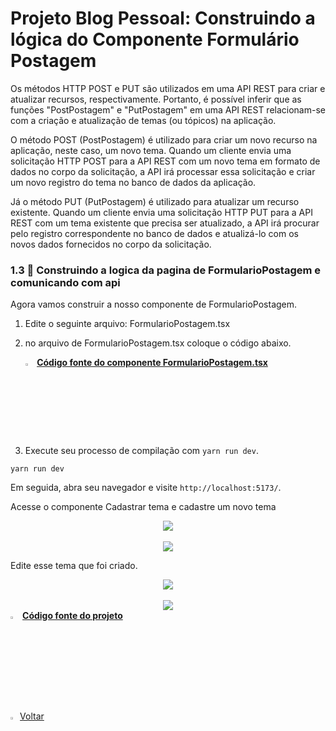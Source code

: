 ﻿<h1>Projeto Blog Pessoal: Construindo a lógica do Componente Formulário Postagem</h1>

Os métodos HTTP POST e PUT são utilizados em uma API REST para criar e atualizar recursos, respectivamente. Portanto, é possível inferir que as funções "PostPostagem" e "PutPostagem" em uma API REST relacionam-se com a criação e atualização de temas (ou tópicos) na aplicação.

O método POST (PostPostagem) é utilizado para criar um novo recurso na aplicação, neste caso, um novo tema. Quando um cliente envia uma solicitação HTTP POST para a API REST com um novo tema em formato de dados no corpo da solicitação, a API irá processar essa solicitação e criar um novo registro do tema no banco de dados da aplicação.

Já o método PUT (PutPostagem) é utilizado para atualizar um recurso existente. Quando um cliente envia uma solicitação HTTP PUT para a API REST com um tema existente que precisa ser atualizado, a API irá procurar pelo registro correspondente no banco de dados e atualizá-lo com os novos dados fornecidos no corpo da solicitação.

<h3>1.3 👣 Construindo a logica da pagina de FormularioPostagem e comunicando com api  </h3>

Agora vamos construir a nosso componente de FormularioPostagem.

1. Edite o seguinte arquivo: FormularioPostagem.tsx

2. no arquivo de FormularioPostagem.tsx coloque o código abaixo.

   <div align="left"><img src="https://i.imgur.com/JACNZiR.png" title="source: imgur.com" width="3%"/> <a href="https://github.com/LucasCapSilva/blog-pessoal-react-2023/blob/cadastrar-postagem-logica/src/components/postagens/formularioPostagem/FormularioPostagem.tsx" target="_blank"><b>Código fonte do componente FormularioPostagem.tsx</b></a> 

3. Execute seu processo de compilação com `yarn run dev`.

```
yarn run dev
```

Em seguida, abra seu navegador e visite `http://localhost:5173/`. 

Acesse o componente Cadastrar tema e cadastre um novo tema

<div align="center"><img src="https://i.imgur.com/9mPo1AV.png" /></div>

<br />

<div align="center"><img src="https://i.imgur.com/CWjMqVb.png" /></div>

Edite esse tema que foi criado.

<div align="center"><img src="https://i.imgur.com/o2khHoc.png" /></div>

<br />

<div align="center"><img src="https://i.imgur.com/DKjwMSC.png" /></div>

<div align="left"><img src="https://i.imgur.com/JACNZiR.png" title="source: imgur.com" width="3%"/> <a href="https://github.com/LucasCapSilva/blog-pessoal-react-2023/tree/cadastrar-postagem-logica" target="_blank"><b>Código fonte do projeto</b></a></div>

<br />

<br />


<div align="left"><a href="README.md"><img src="https://i.imgur.com/XMgF3gl.png" title="source: imgur.com" width="3%"/>Voltar</a></div>

